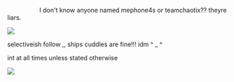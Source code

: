  ⠀⠀  ⠀⠀  ⠀⠀ I don't know anyone named mephone4s or teamchaotix?? theyre liars.

![](https://i.postimg.cc/QdnGJVVq/Untitled1135-20250122043125.png)

selectiveish follow  ,,  ships cuddles are fine!!! idm ^ _ ^ 

int at all times unless stated otherwise

![](https://i.postimg.cc/nLCs3s2V/98-BFB8-D6-B8-BB-4-F2-A-AC09-A63138-CB5882.gif)
